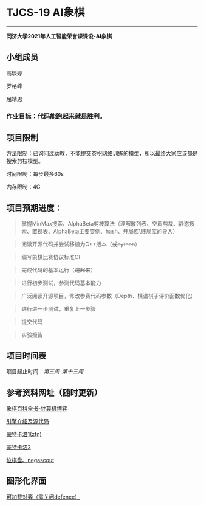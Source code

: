# **TJCS-19 AI象棋**
---
**同济大学2021年人工智能荣誉课课设-AI象棋**


## 小组成员


高琰婷

罗格峰

屈靖恩


### 作业目标：**代码能跑起来就是胜利。**

## 项目限制

方法限制：已询问过助教，不能提交卷积网络训练的模型，所以最终大家应该都是搜索剪枝模型。

时间限制：每步最多60s

内存限制：4G


## 项目预期进度：

>掌握MinMax搜索、AlphaBeta剪枝算法（理解散列表、空着剪裁、静态搜索、置换表、AlphaBeta主要变例、hash、开局库\残局库的导入）

>阅读开源代码并尝试移植为C++版本（~~或python~~）

>编写象棋比赛协议标准OI

>完成代码的基本运行（~~跑起来~~）

>进行初步测试，参测代码基本能力

>广泛阅读开源项目，修改参赛代码参数（Depth、棋谱棋子评价函数优化）

>进行进一步测试，重复上一步骤

>提交代码

>实验报告

## 项目时间表

项目起止时间：*第三周-第十三周*

## 参考资料网址（随时更新）
 [象棋百科全书-计算机博弈](https://www.xqbase.com/computer.htm)
 
 [引擎介绍及源代码](https://www.techgrow.cn/posts/26ffa5e3.html)
 
 [蒙特卡洛1(zfn)](https://github.com/melonedo/mcts-for-checkers)
 
 [蒙特卡洛2](https://github.com/yunfengbasara/MCTS)
 
 [位棋盘、negascout](https://github.com/pengjiu/ChineseChess)

 []()
## 图形化界面
 
 [可加载对弈（需关闭defence）](https://exp.newsmth.net/topic/ed55126a4bc9831c6b148f8c47800fad)
